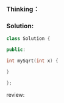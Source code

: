 ### Thinking：

### Solution:

```cpp
class Solution {

public:

int mySqrt(int x) {

}

};
```

review: